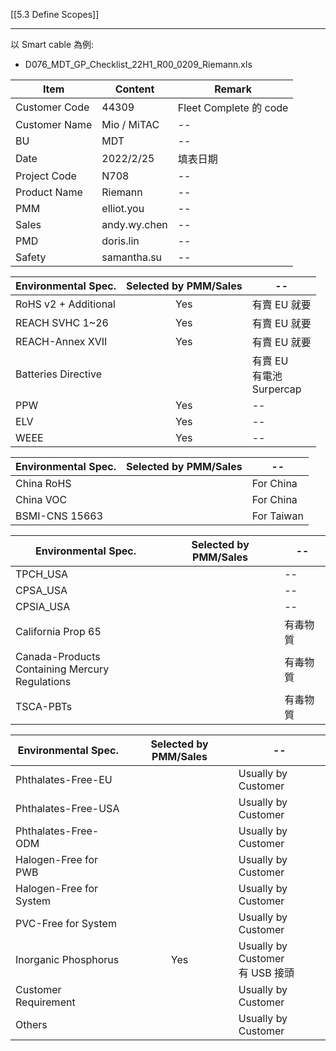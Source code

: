 [[5.3 Define Scopes]]

---

以 Smart cable 為例: 
- D076_MDT_GP_Checklist_22H1_R00_0209_Riemann.xls

|Item|Content|Remark|
|--|--|--|
|Customer Code|44309|Fleet Complete 的 code|
|Customer Name|Mio / MiTAC|--|
|BU|MDT|--|
|Date|2022/2/25|填表日期|
|Project Code|N708|--|
|Product Name|Riemann|--|
|PMM|elliot.you|--|
|Sales|andy.wy.chen|--|
|PMD|doris.lin|--|
|Safety|samantha.su|--|


|Environmental Spec.|Selected by PMM/Sales|--|
|--|:--:|--|
|RoHS v2 + Additional|Yes|有賣 EU 就要|
|REACH SVHC 1~26|Yes|有賣 EU 就要|
|REACH-Annex XVII|Yes|有賣 EU 就要|
|Batteries Directive||有賣 EU<br>有電池<br>Surpercap|
|PPW|Yes|--|
|ELV|Yes|--|
|WEEE |Yes|--|

|Environmental Spec.|Selected by PMM/Sales|--|
|--|:--:|--|
|China RoHS||For China|
|China VOC||For China|
|BSMI-CNS 15663||For Taiwan|

|Environmental Spec.|Selected by PMM/Sales|--|
|--|:--:|--|
|TPCH_USA||--|
|CPSA_USA||--|
|CPSIA_USA||--|
|California Prop 65||有毒物質|
|Canada-Products<br>Containing Mercury Regulations||有毒物質|
|TSCA-PBTs||有毒物質|

|Environmental Spec.|Selected by PMM/Sales|--|
|--|:--:|--|
|Phthalates-Free-EU||Usually by Customer|
|Phthalates-Free-USA||Usually by Customer|
|Phthalates-Free-ODM||Usually by Customer|
|Halogen-Free for PWB||Usually by Customer|
|Halogen-Free for System||Usually by Customer|
|PVC-Free for System||Usually by Customer|
|Inorganic Phosphorus|Yes|Usually by Customer<br>有 USB 接頭|
|Customer Requirement ||Usually by Customer|
|Others ||Usually by Customer|